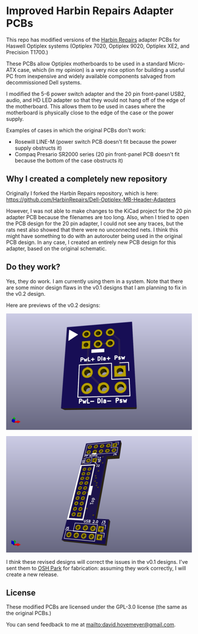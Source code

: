 # Improved Harbin Repairs Adapter PCBs

This repo has modified versions of the
[Harbin Repairs](https://harbinrepairs.com/) adapter PCBs
for Haswell Optiplex systems (Optiplex 7020, Optiplex 9020,
Optiplex XE2, and Precision T1700.)

These PCBs allow Optiplex motherboards to be used in a standard
Micro-ATX case, which (in my opinion) is a very nice option for
building a useful PC from inexpensive and widely available components
salvaged from decommissioned Dell systems.

I modified the 5-6 power switch adapter and the 20 pin front-panel
USB2, audio, and HD LED adapter so that they would not hang off of the
edge of the motherboard. This allows them to be used in cases where
the motherboard is physically close to the edge of the case or
the power supply.

Examples of cases in which the original PCBs don't work:

* Rosewill LINE-M (power switch PCB doesn't fit because the
  power supply obstructs it)
* Compaq Presario SR2000 series (20 pin front-panel PCB doesn't
  fit because the bottom of the case obstructs it)

## Why I created a completely new repository

Originally I forked the Harbin Repairs repository, which is
here: <https://github.com/HarbinRepairs/Dell-Optiplex-MB-Header-Adapters>

However, I was not able to make changes to the KiCad project for
the 20 pin adapter PCB because the filenames are too long.
Also, when I tried to open the PCB design for the 20 pin adapter,
I could not see any traces, but the rats nest also showed that
there were no unconnected nets. I think this might have something
to do with an autorouter being used in the original PCB design.
In any case, I created an entirely new PCB design for this adapter,
based on the original schematic.

## Do they work?

Yes, they do work. I am currently using them in a system. Note that there
are some minor design flaws in the v0.1 designs that I am planning to fix
in the v0.2 design.

Here are previews of the v0.2 designs:

![5-6 pin power switch adapter preview](img/6pin_power_v0_2.png)

![20 pin front panel adapter preview](img/20pin_frontpanel_v0_2.png)

I *think* these revised designs will correct the issues in the v0.1 designs.
I've sent them to [OSH Park](https://oshpark.com/) for fabrication:
assuming they work correctly, I will create a new release.

## License

These modified PCBs are licensed under the GPL-3.0 license (the same
as the original PCBs.)

You can send feedback to me at <mailto:david.hovemeyer@gmail.com>.
